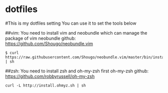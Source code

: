 dotfiles
========
#This is my dotfiles setting
You can use it to set the tools below

##vim:
You need to install vim and neobundle which can manage the package of vim
neobundle github: https://github.com/Shougo/neobundle.vim
```
$ curl https://raw.githubusercontent.com/Shougo/neobundle.vim/master/bin/install.sh | sh
```

##zsh:
You need to install zsh and oh-my-zsh first
oh-my-zsh github: https://github.com/robbyrussell/oh-my-zsh
```
curl -L http://install.ohmyz.sh | sh
```
